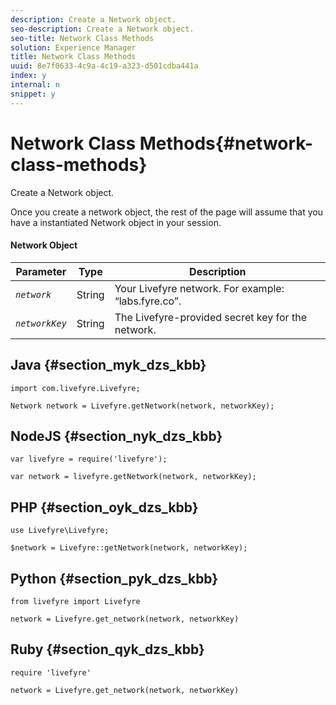 ```yaml
---
description: Create a Network object.
seo-description: Create a Network object.
seo-title: Network Class Methods
solution: Experience Manager
title: Network Class Methods
uuid: 8e7f0633-4c9a-4c19-a323-d501cdba441a
index: y
internal: n
snippet: y
---
```


# Network Class Methods{#network-class-methods}

Create a Network object.

Once you create a network object, the rest of the page will assume that you have a instantiated Network object in your session.

#### Network Object
|  Parameter  | Type  | Description  |
|---|---|---|
|  *`network`* | String  | Your Livefyre network. For example: “labs.fyre.co”.  |
|  *`networkKey`* | String  | The Livefyre-provided secret key for the network.  |

## Java {#section_myk_dzs_kbb}

```
import com.livefyre.Livefyre; 
  
Network network = Livefyre.getNetwork(network, networkKey); 

```

## NodeJS {#section_nyk_dzs_kbb}

```
var livefyre = require('livefyre'); 
  
var network = livefyre.getNetwork(network, networkKey); 

```

## PHP {#section_oyk_dzs_kbb}

```
use Livefyre\Livefyre; 
  
$network = Livefyre::getNetwork(network, networkKey); 

```

## Python {#section_pyk_dzs_kbb}

```
from livefyre import Livefyre 
  
network = Livefyre.get_network(network, networkKey) 

```

## Ruby {#section_qyk_dzs_kbb}

```
require 'livefyre' 
  
network = Livefyre.get_network(network, networkKey) 

```

